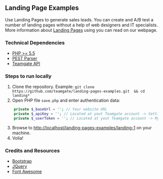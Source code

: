## Landing Page Examples

Use Landing Pages to generate sales leads. You can create and A/B test a number of landing pages without a help of web designers and IT specialists. More information about [Landing Pages](https://www.teamgate.com/features/landing-pages) using you can read on our webpage.

### Technical Dependencies

- [PHP >= 5.5](http://www.php.net)
- [PEST Parser](https://github.com/pest-parser/pest)
- [Teamgate API](http://docs.teamgate.com/v4/reference)

### Steps to run locally

1. Clone the repository. Example: `git clone https://github.com/teamgate/landing-pages-examples.git  && cd landing*`
2. Open PHP file `save.php` and enter authentication data:
```php
    private $_baseUrl = ''; // Your website URL
    private $_apiKey = ''; // Located at yout Teamgate account -> Settings -> Additional features -> External Apps
    private $_userToken = ''; // Located at yout Teamgate account -> My profile -> Integrations -> API access
```
3. Browse to [http://localhost/landing-pages-examples/landing-1](http://localhost/landing-pages-examples/landing-1) on your machine.
4. Volia!

### Credits and Resources

- [Bootstrap](http://getbootstrap.com)
- [JQuery](http://jquery.com)
- [Font Awesome](http://fontawesome.io/)
